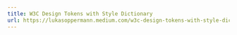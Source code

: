 ```yaml
---
title: W3C Design Tokens with Style Dictionary
url: https://lukasoppermann.medium.com/w3c-design-tokens-with-style-dictionary-f7ff5f2ba98c
---
```

